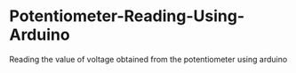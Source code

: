 # Potentiometer-Reading-Using-Arduino
Reading the value of voltage obtained from the potentiometer using arduino

